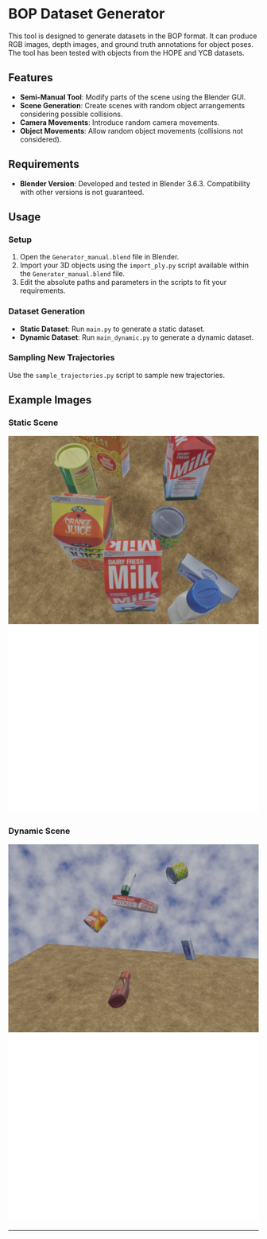 # BOP Dataset Generator

This tool is designed to generate datasets in the BOP format. It can produce RGB images, depth images, and ground truth annotations for object poses. The tool has been tested with objects from the HOPE and YCB datasets.

## Features

- **Semi-Manual Tool**: Modify parts of the scene using the Blender GUI.
- **Scene Generation**: Create scenes with random object arrangements considering possible collisions.
- **Camera Movements**: Introduce random camera movements.
- **Object Movements**: Allow random object movements (collisions not considered).

## Requirements

- **Blender Version**: Developed and tested in Blender 3.6.3. Compatibility with other versions is not guaranteed.

## Usage

### Setup

1. Open the `Generator_manual.blend` file in Blender.
2. Import your 3D objects using the `import_ply.py` script available within the `Generator_manual.blend` file.
3. Edit the absolute paths and parameters in the scripts to fit your requirements.

### Dataset Generation

- **Static Dataset**: Run `main.py` to generate a static dataset.
- **Dynamic Dataset**: Run `main_dynamic.py` to generate a dynamic dataset.

### Sampling New Trajectories

Use the `sample_trajectories.py` script to sample new trajectories.

## Example Images

### Static Scene
![Static Scene RGB](img/000120.png)
![Static Scene Depth](img/000120_depth.png)

### Dynamic Scene
![Dynamic Scene RGB](img/dynamic_000120.png)
![Dynamic Scene Depth](img/dynamic_000120_depth.png)

---